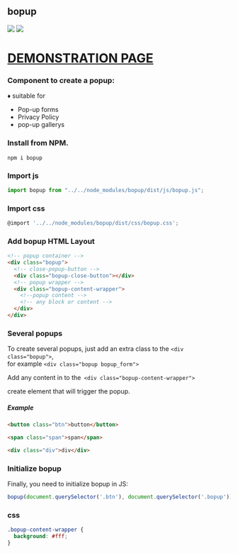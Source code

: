 ## bopup

<img src="https://img.shields.io/badge/bopup-v%200.0.6-brightgreen"> <img src="https://img.shields.io/badge/Dowloads-150-orange">

# <a href=" https://dmitriy-line.github.io/bopup-demo/"> <b style="text-transform:uppercase;">Demonstration Page</b> </a><br>

### Component to create a popup:

♦ suitable for

- Pop-up forms
- Privacy Policy
- pop-up gallerys

### Install from NPM.

`npm i bopup`

### Import js

```javascript
import bopup from "../../node_modules/bopup/dist/js/bopup.js";
```

### Import css

```javascript
@import '../../node_modules/bopup/dist/css/bopup.css';
```

### Add bopup HTML Layout

```html
<!-- popup container -->
<div class="bopup">
  <!-- close-popup-button -->
  <div class="bopup-close-button"></div>
  <!-- popup wrapper -->
  <div class="bopup-content-wrapper">
    <!--popup content -->
    <!-- any block or content -->
  </div>
</div>
```

### Several popups

To create several popups, just add an extra class to the `<div class="bopup">`, <br> for example `<div class="bopup bopup_form">`

Add any content in to the` <div class="bopup-content-wrapper">`

create element that will trigger the popup.

##### Example

```html
<button class="btn">button</button>
```

```html
<span class="span">span</span>
```

```html
<div class="div">div</div>
```

### Initialize bopup

Finally, you need to initialize bopup in JS:

```javascript
bopup(document.querySelector('.btn'), document.querySelector('.bopup'));
```

### css

```css
.bopup-content-wrapper {
  background: #fff;
}
```
